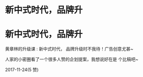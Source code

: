 # 新中式时代，品牌升

# 新中式时代，品牌升

黄章林的升级课 : 新中式时代， 品牌升级时不我待！广告创意尤甚~

人家的小密圈看了一个很多人赞的企划提案，我想说好在是 个比稿吧~

2017-11-24(5 赞)